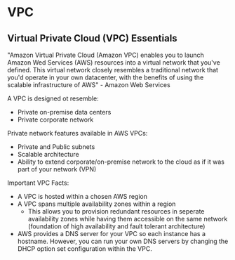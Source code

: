 # VPC

## Virtual Private Cloud (VPC) Essentials 

"Amazon Virtual Private Cloud (Amazon VPC) enables you to launch Amazon Wed Services (AWS) resources into a virtual network that you've defined. This virtual network closely resembles a traditional network that you'd operate in your own datacenter, with the benefits of using the scalable infrastructure of AWS" - Amazon Web Services

A VPC is designed ot resemble: 
+ Private on-premise data centers
+ Private corporate network

Private network features available in AWS VPCs: 
+ Private and Public subnets
+ Scalable architecture 
+ Ability to extend corporate/on-premise network to the cloud as if it was part of your network (VPN)

Important VPC Facts: 
+ A VPC is hosted within a chosen AWS region 
+ A VPC spans multiple availability zones within a region 
  + This allows you to provision redundant resources in seperate availability zones while having them accessible on the same network (foundation of high availability and fault tolerant architecture)
+ AWS provides a DNS server for your VPC so each instance has a hostname. However, you can run your own DNS servers by changing the DHCP option set configuration within the VPC. 
